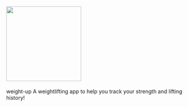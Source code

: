 # <img src="https://image.ibb.co/d7KhsT/logo.png" width="200px">
weight-up
A weightlifting app to help you track your strength and lifting history! 
